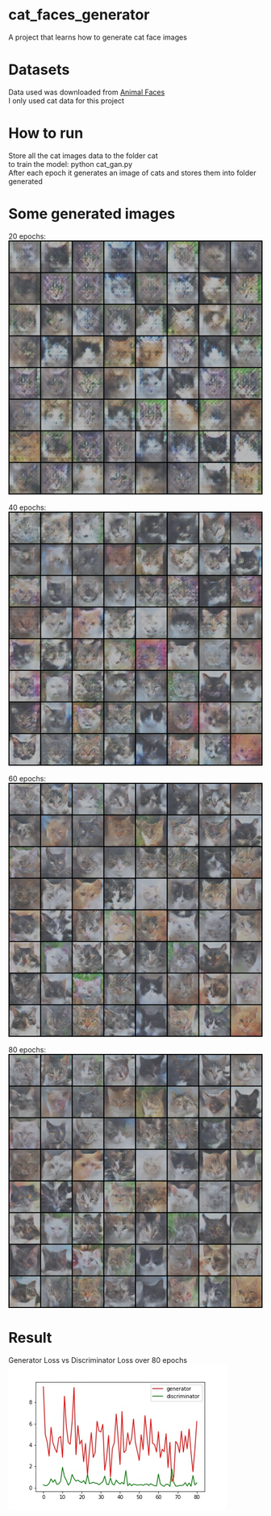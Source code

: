 # cat_faces_generator
A project that learns how to generate cat face images

# Datasets
Data used was downloaded from [Animal Faces](https://www.kaggle.com/andrewmvd/animal-faces)  
I only used cat data for this project

# How to run
Store all the cat images data to the folder cat  
to train the model: python cat_gan.py  
After each epoch it generates an image of cats and stores them into folder generated

# Some generated images
20 epochs:
![alt text](https://github.com/HuyNguyen-hust/cat_faces_generator/blob/main/generated/generated-images-0020.png)

40 epochs:
![alt text](https://github.com/HuyNguyen-hust/cat_faces_generator/blob/main/generated/generated-images-0040.png)


60 epochs:
![alt text](https://github.com/HuyNguyen-hust/cat_faces_generator/blob/main/generated/generated-images-0060.png)


80 epochs:
![alt text](https://github.com/HuyNguyen-hust/cat_faces_generator/blob/main/generated/generated-images-0080.png)

# Result 
Generator Loss vs Discriminator Loss over 80 epochs  
![alt text](https://github.com/HuyNguyen-hust/cat_faces_generator/blob/main/loss.jpg)
